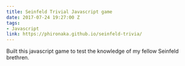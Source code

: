 ```yaml
---
title: Seinfeld Trivial Javascript game
date: 2017-07-24 19:27:00 Z
tags:
- Javascript
link: https://phironaka.github.io/seinfeld-trivia/
---
```


Built this javascript game to test the knowledge of my fellow Seinfeld brethren.